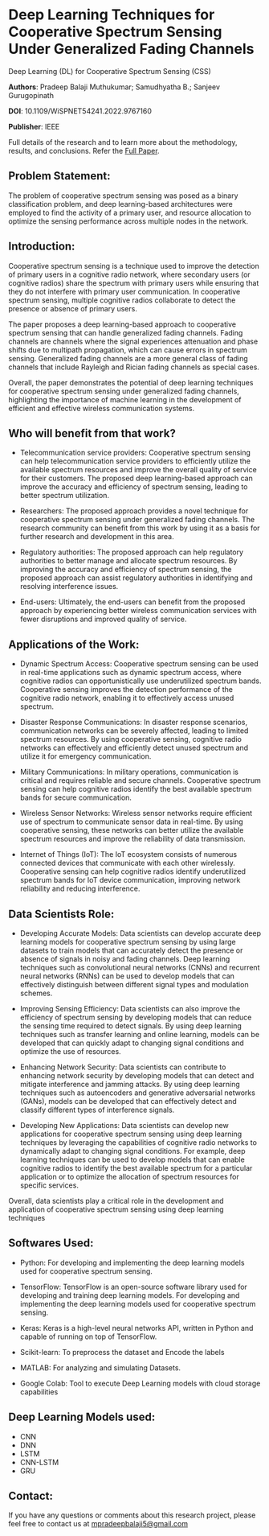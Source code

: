 # Deep Learning Techniques for Cooperative Spectrum Sensing Under Generalized Fading Channels
Deep Learning (DL) for Cooperative Spectrum Sensing (CSS)

**Authors**: Pradeep Balaji Muthukumar; Samudhyatha B.; Sanjeev Gurugopinath <br />

**DOI**: 10.1109/WiSPNET54241.2022.9767160 <br />

**Publisher**: IEEE

Full details of the research and to learn more about the methodology, results, and conclusions. Refer the [Full Paper](https://ieeexplore.ieee.org/document/9767160).

## Problem Statement:
The problem of cooperative spectrum sensing was posed as a binary classification problem, and deep learning-based
architectures were employed to find the activity of a primary user, and resource allocation to optimize the sensing performance across multiple nodes in the network.

## Introduction:
Cooperative spectrum sensing is a technique used to improve the detection of primary users in a cognitive radio network, where secondary users (or cognitive radios) share the spectrum with primary users while ensuring that they do not interfere with primary user communication. In cooperative spectrum sensing, multiple cognitive radios collaborate to detect the presence or absence of primary users.

The paper proposes a deep learning-based approach to cooperative spectrum sensing that can handle generalized fading channels. Fading channels are channels where the signal experiences attenuation and phase shifts due to multipath propagation, which can cause errors in spectrum sensing. Generalized fading channels are a more general class of fading channels that include Rayleigh and Rician fading channels as special cases.

Overall, the paper demonstrates the potential of deep learning techniques for cooperative spectrum sensing under generalized fading channels, highlighting the importance of machine learning in the development of efficient and effective wireless communication systems.

## Who will benefit from that work?
- Telecommunication service providers: Cooperative spectrum sensing can help telecommunication service providers to efficiently utilize the available spectrum resources and improve the overall quality of service for their customers. The proposed deep learning-based approach can improve the accuracy and efficiency of spectrum sensing, leading to better spectrum utilization.

- Researchers: The proposed approach provides a novel technique for cooperative spectrum sensing under generalized fading channels. The research community can benefit from this work by using it as a basis for further research and development in this area.

- Regulatory authorities: The proposed approach can help regulatory authorities to better manage and allocate spectrum resources. By improving the accuracy and efficiency of spectrum sensing, the proposed approach can assist regulatory authorities in identifying and resolving interference issues.

- End-users: Ultimately, the end-users can benefit from the proposed approach by experiencing better wireless communication services with fewer disruptions and improved quality of service.


## Applications of the Work:
- Dynamic Spectrum Access: Cooperative spectrum sensing can be used in real-time applications such as dynamic spectrum access, where cognitive radios can opportunistically use underutilized spectrum bands. Cooperative sensing improves the detection performance of the cognitive radio network, enabling it to effectively access unused spectrum.

- Disaster Response Communications: In disaster response scenarios, communication networks can be severely affected, leading to limited spectrum resources. By using cooperative sensing, cognitive radio networks can effectively and efficiently detect unused spectrum and utilize it for emergency communication.

- Military Communications: In military operations, communication is critical and requires reliable and secure channels. Cooperative spectrum sensing can help cognitive radios identify the best available spectrum bands for secure communication.

- Wireless Sensor Networks: Wireless sensor networks require efficient use of spectrum to communicate sensor data in real-time. By using cooperative sensing, these networks can better utilize the available spectrum resources and improve the reliability of data transmission.

- Internet of Things (IoT): The IoT ecosystem consists of numerous connected devices that communicate with each other wirelessly. Cooperative sensing can help cognitive radios identify underutilized spectrum bands for IoT device communication, improving network reliability and reducing interference.

## Data Scientists Role:

- Developing Accurate Models: Data scientists can develop accurate deep learning models for cooperative spectrum sensing by using large datasets to train models that can accurately detect the presence or absence of signals in noisy and fading channels. Deep learning techniques such as convolutional neural networks (CNNs) and recurrent neural networks (RNNs) can be used to develop models that can effectively distinguish between different signal types and modulation schemes.

- Improving Sensing Efficiency: Data scientists can also improve the efficiency of spectrum sensing by developing models that can reduce the sensing time required to detect signals. By using deep learning techniques such as transfer learning and online learning, models can be developed that can quickly adapt to changing signal conditions and optimize the use of resources.

- Enhancing Network Security: Data scientists can contribute to enhancing network security by developing models that can detect and mitigate interference and jamming attacks. By using deep learning techniques such as autoencoders and generative adversarial networks (GANs), models can be developed that can effectively detect and classify different types of interference signals.

- Developing New Applications: Data scientists can develop new applications for cooperative spectrum sensing using deep learning techniques by leveraging the capabilities of cognitive radio networks to dynamically adapt to changing signal conditions. For example, deep learning techniques can be used to develop models that can enable cognitive radios to identify the best available spectrum for a particular application or to optimize the allocation of spectrum resources for specific services.

Overall, data scientists play a critical role in the development and application of cooperative spectrum sensing using deep learning techniques

## Softwares Used:

- Python: For developing and implementing the deep learning models used for cooperative spectrum sensing.

- TensorFlow: TensorFlow is an open-source software library used for developing and training deep learning models. For developing and implementing the deep learning models used for cooperative spectrum sensing.

- Keras: Keras is a high-level neural networks API, written in Python and capable of running on top of TensorFlow. 

- Scikit-learn: To preprocess the dataset and Encode the labels 

- MATLAB: For analyzing and simulating Datasets.

- Google Colab: Tool to execute Deep Learning models with cloud storage capabilities

## Deep Learning Models used:
- CNN
- DNN 
- LSTM 
- CNN-LSTM
- GRU

## Contact:
If you have any questions or comments about this research project, please feel free to contact us at mpradeepbalaji5@gmail.com
